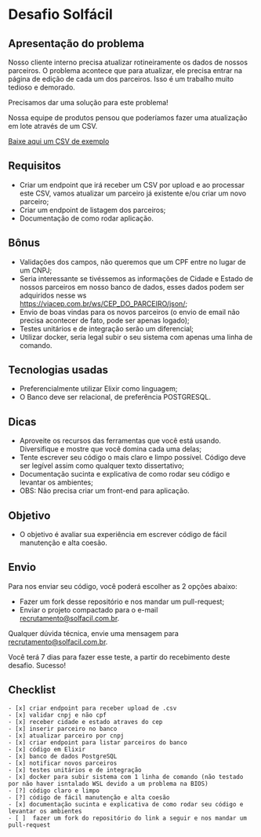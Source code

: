 # Desafio Solfácil

## Apresentação do problema

Nosso cliente interno precisa atualizar rotineiramente os dados de nossos parceiros. O problema acontece que para atualizar, ele precisa entrar na página de edição de cada um dos parceiros. Isso é um trabalho muito tedioso e demorado.

Precisamos dar uma solução para este problema!

Nossa equipe de produtos pensou que poderíamos fazer uma atualização em lote através de um CSV.

[Baixe aqui um CSV de exemplo](assets/exemplo.csv)

## Requisitos

- Criar um endpoint que irá receber um CSV por upload e ao processar este CSV, vamos atualizar um parceiro já existente e/ou criar um novo parceiro;
- Criar um endpoint de listagem dos parceiros;
- Documentação de como rodar aplicação.

## Bônus

- Validações dos campos, não queremos que um CPF entre no lugar de um CNPJ;
- Seria interessante se tivéssemos as informações de Cidade e Estado de nossos parceiros em nosso banco de dados, esses dados podem ser adquiridos nesse ws https://viacep.com.br/ws/CEP_DO_PARCEIRO/json/;
- Envio de boas vindas para os novos parceiros (o envio de email não precisa acontecer de fato, pode ser apenas logado);
- Testes unitários e de integração serão um diferencial;
- Utilizar docker, seria legal subir o seu sistema com apenas uma linha de comando.

## Tecnologias usadas

- Preferencialmente utilizar Elixir como linguagem;
- O Banco deve ser relacional, de preferência POSTGRESQL.

## Dicas

- Aproveite os recursos das ferramentas que você está usando. Diversifique e mostre que você domina cada uma delas;
- Tente escrever seu código o mais claro e limpo possível. Código deve ser legível assim como qualquer texto dissertativo;
- Documentação sucinta e explicativa de como rodar seu código e levantar os ambientes;
- OBS: Não precisa criar um front-end para aplicação.

## Objetivo

- O objetivo é avaliar sua experiência em escrever código de fácil manutenção e alta coesão.

## Envio

Para nos enviar seu código, você poderá escolher as 2 opções abaixo:
- Fazer um fork desse repositório e nos mandar um pull-request;
- Enviar o projeto compactado para o e-mail recrutamento@solfacil.com.br.


Qualquer dúvida técnica, envie uma mensagem para recrutamento@solfacil.com.br.

Você terá 7 dias para fazer esse teste, a partir do recebimento deste desafio. Sucesso!

## Checklist

    - [x] criar endpoint para receber upload de .csv
    - [x] validar cnpj e não cpf
    - [x] receber cidade e estado atraves do cep
    - [x] inserir parceiro no banco
    - [x] atualizar parceiro por cnpj
    - [x] criar endpoint para listar parceiros do banco
    - [x] código em Elixir
    - [x] banco de dados PostgreSQL
    - [x] notificar novos parceiros
    - [x] testes unitários e de integração
    - [x] docker para subir sistema com 1 linha de comando (não testado por não haver isntalado WSL devido a um problema na BIOS)
    - [?] código claro e limpo
    - [?] código de fácil manutenção e alta coesão
    - [x] documentação sucinta e explicativa de como rodar seu código e levantar os ambientes
    - [ ]  fazer um fork do repositório do link a seguir e nos mandar um pull-request
